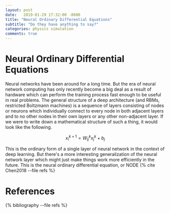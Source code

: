 ```yaml
---
layout: post
date:   2019-01-29 17:32:00 -0600
title: "Neural Ordinary Differential Equations"
subtitle: "Do they have anything to say?"
categories: physics simulation
comments: true
---
```


Neural Ordinary Differential Equations
======================================

Neural networks have been around for a long time. But the era of neural
network computing has only recently become a big deal as a result of
hardware which can perform the training process fast enough to be useful
in real problems. The general structure of a deep architecture (and RBMs,
restricted Boltzmann machines) is a sequence of layers consisting of nodes
or neurons which individually connect to every node in both adjacent layers
and to no other nodes in their own layers or any other non-adjacent layer.
If we were to write down a mathematical structure of such a thing, it would
look like the following.

$$
x^{k+1}_i = W^k_{ij} x^k_j + b_j
$$

This is the ordinary form of a single layer of neural network in the context
of deep learning. But there's a more interesting generalization of the neural
network layer which might just make things work more efficiently in the future.
This is the neural ordinary differential equation, or NODE {% cite Chen2018 --file refs %}

References
==========

{% bibliography --file refs %}


